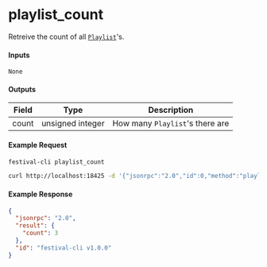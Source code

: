 # playlist_count
Retreive the count of all [`Playlist`](playlist.md)'s.

#### Inputs
`None`

#### Outputs
| Field | Type             | Description |
|-------|------------------|-------------|
| count | unsigned integer | How many `Playlist`'s there are

#### Example Request
```bash
festival-cli playlist_count
```
```bash
curl http://localhost:18425 -d '{"jsonrpc":"2.0","id":0,"method":"playlist_count"}'
```

#### Example Response
```json
{
  "jsonrpc": "2.0",
  "result": {
    "count": 3
  },
  "id": "festival-cli v1.0.0"
}
```
